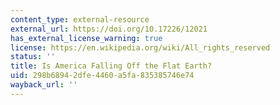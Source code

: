 ```yaml
---
content_type: external-resource
external_url: https://doi.org/10.17226/12021
has_external_license_warning: true
license: https://en.wikipedia.org/wiki/All_rights_reserved
status: ''
title: Is America Falling Off the Flat Earth?
uid: 298b6894-2dfe-4460-a5fa-835385746e74
wayback_url: ''
---
```


